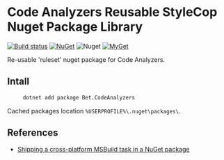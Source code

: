 ﻿# Code Analyzers Reusable StyleCop Nuget Package Library

[![Build status](https://ci.appveyor.com/api/projects/status/ywdhk854tdo6ne1s/branch/master?svg=true)](https://ci.appveyor.com/project/kdcllc/bet-codeanalyzers/branch/master)
[![NuGet](https://img.shields.io/nuget/v/Bet.CodeAnalyzers.svg)](https://www.nuget.org/packages?q=Bet.CodeAnalyzers)
![Nuget](https://img.shields.io/nuget/dt/Bet.CodeAnalyzers)
[![MyGet](https://img.shields.io/myget/kdcllc/v/Bet.CodeAnalyzers.svg?label=myget)](https://www.myget.org/F/kdcllc/api/v2)

Re-usable 'ruleset' nuget package for Code Analyzers.

## Intall

```bash
     dotnet add package Bet.CodeAnalyzers
```


Cached packages location `%USERPROFILE%\.nuget\packages\`.


## References

- [Shipping a cross-platform MSBuild task in a NuGet package](https://natemcmaster.com/blog/2017/07/05/msbuild-task-in-nuget/)